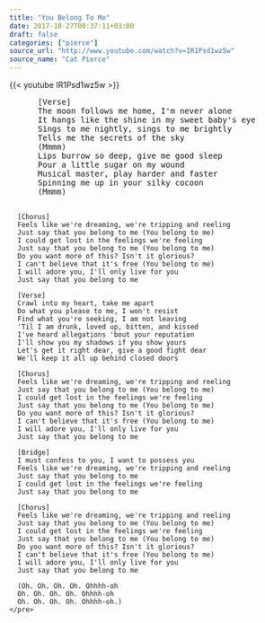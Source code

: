 ```yaml
---
title: "You Belong To Me"
date: 2017-10-27T00:37:11+03:00
draft: false
categories: ["pierce"]
source_url: "http://www.youtube.com/watch?v=IR1Psd1wz5w"
source_name: "Cat Pierce"
---
```


<div class="row">
  <div class="col-sm-6">
    {{< youtube IR1Psd1wz5w >}}
  </div>
</div>

<!--more-->

<div class="row">
  <div class="col-sm-6">
    <pre>
      [Verse]
      The moon follows me home, I'm never alone
      It hangs like the shine in my sweet baby's eye
      Sings to me nightly, sings to me brightly
      Tells me the secrets of the sky
      (Mmmm)
      Lips burrow so deep, give me good sleep
      Pour a little sugar on my wound
      Musical master, play harder and faster
      Spinning me up in your silky cocoon
      (Mmmm)

      [Chorus]
      Feels like we're dreaming, we're tripping and reeling
      Just say that you belong to me (You belong to me)
      I could get lost in the feelings we're feeling
      Just say that you belong to me (You belong to me)
      Do you want more of this? Isn't it glorious?
      I can't believe that it's free (You belong to me)
      I will adore you, I'll only live for you
      Just say that you belong to me

      [Verse]
      Crawl into my heart, take me apart
      Do what you please to me, I won't resist
      Find what you're seeking, I am not leaving
      'Til I am drunk, loved up, bitten, and kissed
      I've heard allegations 'bout your reputation
      I'll show you my shadows if you show yours
      Let's get it right dear, give a good fight dear
      We'll keep it all up behind closed doors

      [Chorus]
      Feels like we're dreaming, we're tripping and reeling
      Just say that you belong to me (You belong to me)
      I could get lost in the feelings we're feeling
      Just say that you belong to me (You belong to me)
      Do you want more of this? Isn't it glorious?
      I can't believe that it's free (You belong to me)
      I will adore you, I'll only live for you
      Just say that you belong to me

      [Bridge]
      I must confess to you, I want to possess you
      Feels like we're dreaming, we're tripping and reeling
      Just say that you belong to me
      I could get lost in the feelings we're feeling
      Just say that you belong to me

      [Chorus]
      Feels like we're dreaming, we're tripping and reeling
      Just say that you belong to me (You belong to me)
      I could get lost in the feelings we're feeling
      Just say that you belong to me (You belong to me)
      Do you want more of this? Isn't it glorious?
      I can't believe that it's free (You belong to me)
      I will adore you, I'll only live for you
      Just say that you belong to me

      (Oh. Oh. Oh. Oh. Ohhhh-oh
      Oh. Oh. Oh. Oh. Ohhhh-oh
      Oh. Oh. Oh. Oh. Ohhhh-oh.)
    </pre>
  </div>
</div>
